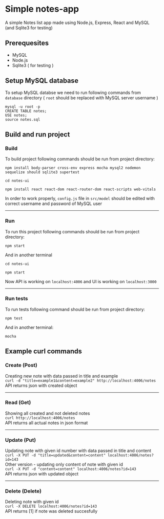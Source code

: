 # Simple notes-app
A simple Notes list app made using Node.js, Express, React and MySQL (and Sqlite3 for testing)


## Prerequesites
* MySQL
* Node.js
* Sqlite3 ( for testing )

## Setup MySQL database
To setup MySQL databse we need to run following commands from `database` directory ( `root` should be replaced with MySQL server username )
```
mysql -u root -p
CREATE TABLE notes;
USE notes;
source notes.sql
```
## Build and run project
### Build
To build project following commands should be run from project directory:
```
npm install body-parser cross-env express mocha mysql2 nodemon sequelize should sqlite3 supertest

cd notes-ui

npm install react react-dom react-router-dom react-scripts web-vitals
```
In order to work properly, `config.js` file in `src/model` should be edited with correct username and password of MySQL user  
***
### Run
To run this project following commands should be run from project directory:
```
npm start
```
And in another terminal
```
cd notes-ui

npm start
```
Now API is working on `localhost:4006` and UI is working on `localhost:3000`
***
### Run tests
To run tests following command should be run from project directory:
```
npm test
```
And in another terminal:

```
mocha
```
## Example curl commands

### Create (Post)
Creating new note with data passed in title and example  
`curl -d "title=example1&content=example2" http://localhost:4006/notes`  
API returns json with created object
***
### Read (Get)
Showing all created and not deleted notes  
`curl http://localhost:4006/notes`  
API returns all actual notes in json format
***
### Update (Put)
Updating note with given id number with data passed in title and content  
`curl -X PUT -d "title=updated&content=content" localhost:4006/notes?id=143`  
Other version - updating only content of note with given id  
`curl -X PUT -d "content=content" localhost:4006/notes?id=143`  
API returns json with updated object
***
### Delete (Delete)
Deleting note with given id  
`curl -X DELETE localhost:4006/notes?id=143`  
API returns [1] if note was deleted succesfully
